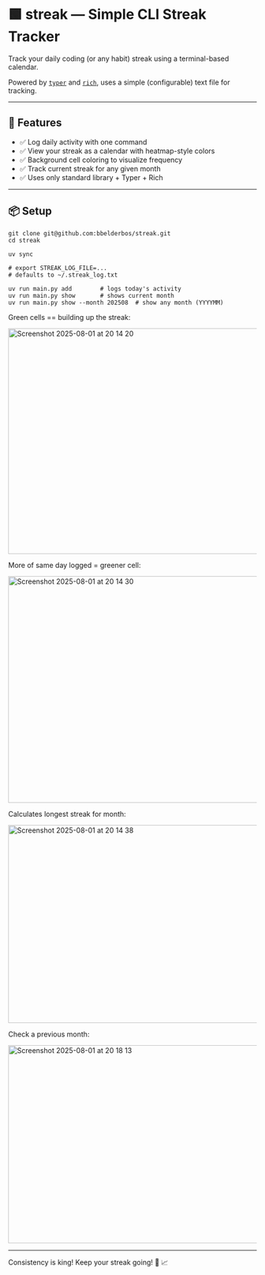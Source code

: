 # 🟩 streak — Simple CLI Streak Tracker

Track your daily coding (or any habit) streak using a terminal-based calendar.

Powered by [`typer`](https://typer.tiangolo.com/) and [`rich`](https://rich.readthedocs.io/), uses a simple (configurable) text file for tracking.

---

## 🚀 Features

- ✅ Log daily activity with one command
- ✅ View your streak as a calendar with heatmap-style colors
- ✅ Background cell coloring to visualize frequency
- ✅ Track current streak for any given month
- ✅ Uses only standard library + Typer + Rich

---

## 📦 Setup

```
git clone git@github.com:bbelderbos/streak.git
cd streak

uv sync

# export STREAK_LOG_FILE=...
# defaults to ~/.streak_log.txt

uv run main.py add        # logs today's activity
uv run main.py show       # shows current month
uv run main.py show --month 202508  # show any month (YYYYMM)
```

Green cells == building up the streak:

<img width="649" height="457" alt="Screenshot 2025-08-01 at 20 14 20" src="https://github.com/user-attachments/assets/2d313c63-178b-4eab-b25e-ef572089fcb0" />

More of same day logged = greener cell:

<img width="655" height="459" alt="Screenshot 2025-08-01 at 20 14 30" src="https://github.com/user-attachments/assets/66a30d00-44e2-4360-8897-83236b869e58" />

Calculates longest streak for month:

<img width="644" height="401" alt="Screenshot 2025-08-01 at 20 14 38" src="https://github.com/user-attachments/assets/67789dc3-b741-47f2-8a9a-76315f938751" />

Check a previous month:

<img width="646" height="401" alt="Screenshot 2025-08-01 at 20 18 13" src="https://github.com/user-attachments/assets/d400f014-5bc2-4e28-959b-276bcf2a593c" />

---

Consistency is king! Keep your streak going! 💪 📈
